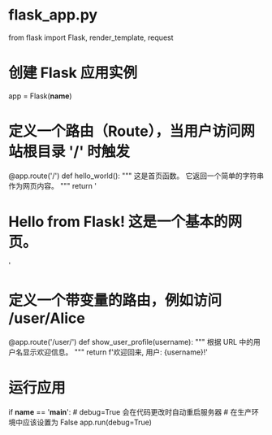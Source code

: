 # flask_app.py

from flask import Flask, render_template, request

# 创建 Flask 应用实例
app = Flask(__name__)

# 定义一个路由（Route），当用户访问网站根目录 '/' 时触发
@app.route('/')
def hello_world():
    """
    这是首页函数。
    它返回一个简单的字符串作为网页内容。
    """
    return '<h1>Hello from Flask! 这是一个基本的网页。</h1>'

# 定义一个带变量的路由，例如访问 /user/Alice
@app.route('/user/<username>')
def show_user_profile(username):
    """
    根据 URL 中的用户名显示欢迎信息。
    """
    return f'欢迎回来, 用户: {username}!'

# 运行应用
if __name__ == '__main__':
    # debug=True 会在代码更改时自动重启服务器
    # 在生产环境中应该设置为 False
    app.run(debug=True)
